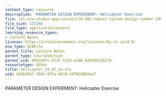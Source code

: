```yaml
---
content_type: resource
description: 'PARAMETER DESIGN EXPERIMENT: Helicopter Exercise'
file: /ol-ocw-studio-app/courses/16-881-robust-system-design-summer-1998/5ddbb5b778de975ab61934f029884aa7_helicopter_l8_97_ex.xls
file_size: 117248
file_type: application/msword
learning_resource_types:
- Lecture Notes
license: https://creativecommons.org/licenses/by-nc-sa/4.0/
ocw_type: OCWFile
parent_title: Lecture Notes
parent_type: CourseSection
parent_uid: 98b160fc-873f-f25d-a146-4204891d5279
resourcetype: Other
title: helicopter_l8_97_ex.xls
uid: 5ddbb5b7-78de-975a-b619-34f029884aa7
---
```

PARAMETER DESIGN EXPERIMENT: Helicopter Exercise